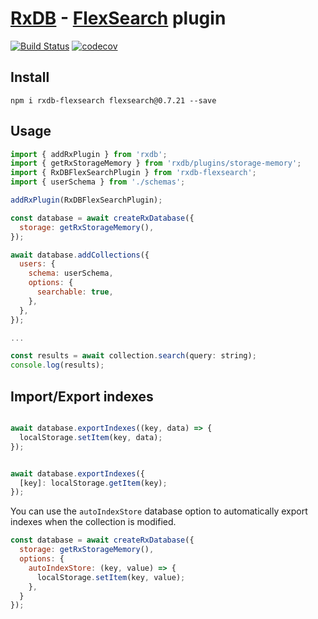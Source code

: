 # [RxDB](https://rxdb.info) - [FlexSearch](https://github.com/nextapps-de/flexsearch) plugin

[![Build Status](https://github.com/serenysoft/rxdb-flexsearch/actions/workflows/ci.yml/badge.svg)](https://github.com/serenysoft/rxdb-flexsearch/actions/workflows/ci.yml)
[![codecov](https://codecov.io/gh/serenysoft/rxdb-flexsearch/branch/main/graph/badge.svg?token=Mur8A2Z2Rb)](https://codecov.io/gh/serenysoft/rxdb-flexsearch)

## Install

```cli
npm i rxdb-flexsearch flexsearch@0.7.21 --save
```

## Usage

```js
import { addRxPlugin } from 'rxdb';
import { getRxStorageMemory } from 'rxdb/plugins/storage-memory';
import { RxDBFlexSearchPlugin } from 'rxdb-flexsearch';
import { userSchema } from './schemas';

addRxPlugin(RxDBFlexSearchPlugin);

const database = await createRxDatabase({
  storage: getRxStorageMemory(),
});

await database.addCollections({
  users: {
    schema: userSchema,
    options: {
      searchable: true,
    },
  },
});

...

const results = await collection.search(query: string);
console.log(results);

```

## Import/Export indexes

```js

await database.exportIndexes((key, data) => {
  localStorage.setItem(key, data);
});


await database.exportIndexes({
  [key]: localStorage.getItem(key);
});

```

You can use the `autoIndexStore` database option to automatically export indexes when the collection is modified.

```js
const database = await createRxDatabase({
  storage: getRxStorageMemory(),
  options: {
    autoIndexStore: (key, value) => {
      localStorage.setItem(key, value);
    },
  }
});
```

